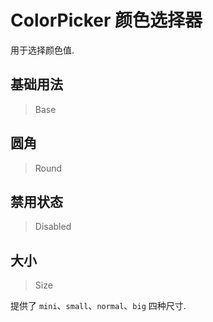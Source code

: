 <!-- @api: OtColorPicker.vue/OtColorPickerAPI.md -->

# ColorPicker 颜色选择器

用于选择颜色值.

## 基础用法

> Base



## 圆角

> Round



## 禁用状态

> Disabled



## 大小

> Size

提供了 `mini`、`small`、`normal`、`big` 四种尺寸.

